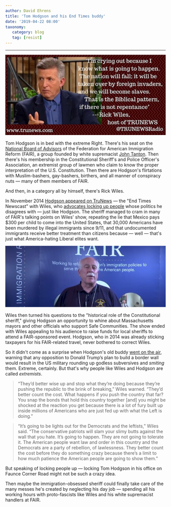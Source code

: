 ```yaml
---
author: David Ehrens
title: 'Tom Hodgson and his End Times buddy'
date: '2019-04-22 08:00'
taxonomy:
   category: blog
   tag: [resist]
---
```

---

![](rick-wiles.jpg)

Tom Hodgson is in bed with the extreme Right. There's his seat on the [National Board of Advisors](http://fairus.org/about-fair/board-directors) of the Federation for American Immigration Reform (FAIR), a group founded by white supremacist [John Tanton](https://www.splcenter.org/fighting-hate/extremist-files/individual/john-tanton). Then there's his membership in the Constitutional Sheriff's and Police Officer's Association, an extremist group of lawmen who claim to know the proper interpretation of the U.S. Constitution. Then there are Hodgson's flirtations with Muslim-bashers, gay-bashers, birthers, and all manner of conspiracy nuts — many of them members of FAIR.

And then, in a category all by himself, there's Rick Wiles.

In November 2014 [Hodgson appeared on TruNews](https://www.youtube.com/watch?v=JCbSSMWSROc&t=1289) — the "End Times Newscast" with Wiles, who [advocates locking up people](https://www.bostonglobe.com/metro/2017/03/30/banner-week-for-lock-hodgson/8gE27AqNQ2lnWittultTbN/story.html) whose politics he disagrees with — just like Hodgson. The sheriff managed to cram in many of FAIR's talking points on Wiles' show, repeating the lie that Mexico pays $300 per child to come into the United States, that 30,000 Americans have been murdered by illegal immigrants since 9/11, and that undocumented immigrants receive better treatment than citizens because — well — that's just what America-hating Liberal elites want.

![](fair.jpg)

Wiles then turned his questions to the "historical role of the Constitutional sheriff," giving Hodgson an opportunity to whine about Massachusetts mayors and other officials who support Safe Communities. The show ended with Wiles appealing to his audience to raise funds for local sheriffs to attend a FAIR-sponsored event. Hodgson, who in 2014 was already sticking taxpayers for his FAIR-related travel, never bothered to correct Wiles.

So it didn't come as a surprise when Hodgson's old buddy [went on the air](http://www.rightwingwatch.org/post/rick-wiles-conservative-patriots-will-violently-wipe-out-democrats-who-oppose-trumps-border-wall/), warning that any opposition to Donald Trump’s plan to build a border wall would result in the US military rounding up godless subversives and *smiting* them. Extreme, certainly. But that's why people like Wiles and Hodgson are called *extremists*.

> “They’d better wise up and stop what they’re doing because they’re pushing the republic to the brink of breaking,” Wiles warned. “They’d better count the cost. What happens if you push the country that far? You snap the bonds that hold this country together [and] you might be shocked at the reaction you get because there is a lot of fury built up inside millions of Americans who are just fed up with what the Left is doing.”

> “It’s going to be lights out for the Democrats and the leftists,” Wiles said. “The conservative patriots will slam your slimy butts against the wall that you hate. It’s going to happen. They are not going to tolerate it. The American people want law and order in this country and the Democrats are a party of rebellion, of lawlessness. They better count the cost before they do something crazy because there’s a limit to how much patience the American people are going to show them.”

But speaking of locking people up — locking Tom Hodgson in his office on Faunce Corner Road might not be such a crazy idea. 

Then maybe the immigration-obsessed sheriff could finally take care of the many messes he's created by neglecting his day job — spending all his working hours with proto-fascists like Wiles and his white supremacist handlers at FAIR.

